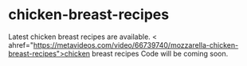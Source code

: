 # chicken-breast-recipes
Latest chicken breast recipes are available. < ahref="https://metavideos.com/video/66739740/mozzarella-chicken-breast-recipes">chicken breast recipes</a>
Code will be coming soon.
